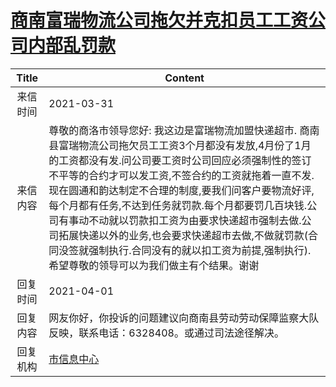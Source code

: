 # <a href="http://www.shangluo.gov.cn/zmhd/ldxxxx.jsp?urltype=leadermail.LeaderMailContentUrl&wbtreeid=1112&leadermailid=7087">商南富瑞物流公司拖欠并克扣员工工资公司内部乱罚款</a>
|Title|Content|
|:---:|---|
|来信时间|2021-03-31|
|来信内容|尊敬的商洛市领导您好: 我这边是富瑞物流加盟快递超市. 商南县富瑞物流公司拖欠员工工资3个月都没有发放,4月份了1月的工资都没有发.问公司要工资时公司回应必须强制性的签订不平等的合约才可以发工资,不签合约的工资就拖着一直不发.现在圆通和韵达制定不合理的制度,要我们问客户要物流好评,每个月都有任务,不达到任务就罚款.每个月都要罚几百块钱.公司有事动不动就以罚款扣工资为由要求快递超市强制去做.公司拓展快递以外的业务,也会要求快递超市去做,不做就罚款(合同没签就强制执行.合同没有的就以扣工资为前提,强制执行). 希望尊敬的领导可以为我们做主有个结果。谢谢|
|回复时间|2021-04-01|
|回复内容|网友你好，你投诉的问题建议向商南县劳动劳动保障监察大队反映，联系电话：6328408。或通过司法途径解决。|
|回复机构|<a href="../../categories/agencies/市信息中心.md">市信息中心</a>|